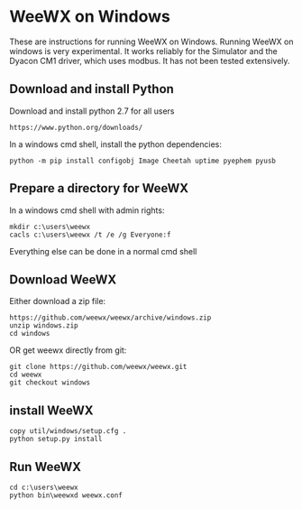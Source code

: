 # WeeWX on Windows

These are instructions for running WeeWX on Windows.  Running WeeWX on windows is very experimental.  It works reliably for the Simulator and the Dyacon CM1 driver, which uses modbus.  It has not been tested extensively.

## Download and install Python

Download and install python 2.7 for all users
```
https://www.python.org/downloads/
```

In a windows cmd shell, install the python dependencies:
```
python -m pip install configobj Image Cheetah uptime pyephem pyusb
```

## Prepare a directory for WeeWX

In a windows cmd shell with admin rights:
```
mkdir c:\users\weewx
cacls c:\users\weewx /t /e /g Everyone:f
```

Everything else can be done in a normal cmd shell

## Download WeeWX

Either download a zip file:
```
https://github.com/weewx/weewx/archive/windows.zip
unzip windows.zip
cd windows
```

OR get weewx directly from git:
```
git clone https://github.com/weewx/weewx.git
cd weewx
git checkout windows
```

## install WeeWX
```
copy util/windows/setup.cfg .
python setup.py install
```

## Run WeeWX
```
cd c:\users\weewx
python bin\weewxd weewx.conf
```
